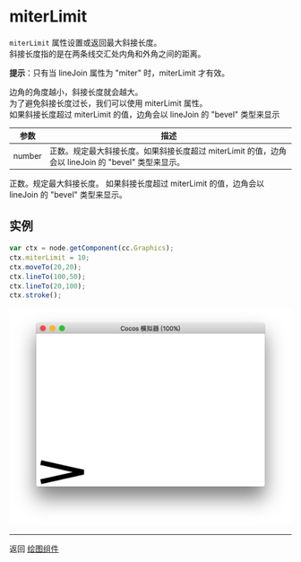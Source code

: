 # miterLimit

`miterLimit` 属性设置或返回最大斜接长度。   
斜接长度指的是在两条线交汇处内角和外角之间的距离。   

**提示**：只有当 lineJoin 属性为 "miter" 时，miterLimit 才有效。

边角的角度越小，斜接长度就会越大。   
为了避免斜接长度过长，我们可以使用 miterLimit 属性。   
如果斜接长度超过 miterLimit 的值，边角会以 lineJoin 的 "bevel" 类型来显示   

| 参数 |   描述
| -------------- | ----------- |
|number | 正数。规定最大斜接长度。如果斜接长度超过 miterLimit 的值，边角会以 lineJoin 的 "bevel" 类型来显示。
  
正数。规定最大斜接长度。
如果斜接长度超过 miterLimit 的值，边角会以 lineJoin 的 "bevel" 类型来显示。


## 实例

```javascript
var ctx = node.getComponent(cc.Graphics);
ctx.miterLimit = 10;
ctx.moveTo(20,20);
ctx.lineTo(100,50);
ctx.lineTo(20,100);
ctx.stroke();
```

<a href="graphics/miterLimit.png"><img src="graphics/miterLimit.png"></a>


<hr>

返回 [绘图组件](index.md)
